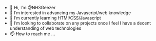 - 👋 Hi, I’m @NHSGeezer
- 👀 I’m interested in advancing my Javascript/web knowledge
- 🌱 I’m currently learning HTMl/CSS/Javascript
- 💞️ I’m looking to collaborate on any projects once I feel I have a decent understanding of web technologies
- 📫 How to reach me ...

<!---
NHSGeezer/NHSGeezer is a ✨ special ✨ repository because its `README.md` (this file) appears on your GitHub profile.
You can click the Preview link to take a look at your changes.
--->
